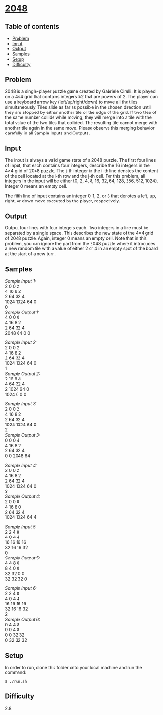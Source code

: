 # [2048](https://open.kattis.com/problems/addemup)

## Table of contents

- [Problem](#problem)
- [Input](#input)
- [Output](#output)
- [Samples](#samples)
- [Setup](#setup)
- [Difficulty](#difficulty)

## Problem
2048 is a single-player puzzle game created by Gabriele Cirulli. It is played on a 4×4 grid that contains integers ≥2 that are powers of 2. The player can use a keyboard arrow key (left/up/right/down) to move all the tiles simultaneously. Tiles slide as far as possible in the chosen direction until they are stopped by either another tile or the edge of the grid. If two tiles of the same number collide while moving, they will merge into a tile with the total value of the two tiles that collided. The resulting tile cannot merge with another tile again in the same move. Please observe this merging behavior carefully in all Sample Inputs and Outputs.

## Input
The input is always a valid game state of a 2048 puzzle. The first four lines of input, that each contains four integers, describe the 16 integers in the 4×4 grid of 2048 puzzle. The j-th integer in the i-th line denotes the content of the cell located at the i-th row and the j-th cell. For this problem, all integers in the input will be either {0, 2, 4, 8, 16, 32, 64, 128, 256, 512, 1024}. Integer 0 means an empty cell. </br>

The fifth line of input contains an integer 0, 1, 2, or 3 that denotes a left, up, right, or down move executed by the player, respectively.

## Output
Output four lines with four integers each. Two integers in a line must be separated by a single space. This describes the new state of the 4×4 grid of 2048 puzzle. Again, integer 0 means an empty cell. Note that in this problem, you can ignore the part from the 2048 puzzle where it introduces a new random tile with a value of either 2 or 4 in an empty spot of the board at the start of a new turn.

## Samples
_Sample Input 1:_ </br>
2 0 0 2 </br>
4 16 8 2 </br>
2 64 32 4 </br>
1024 1024 64 0 </br>
0 </br>
_Sample Output 1:_ </br>
4 0 0 0 </br>
4 16 8 2 </br>
2 64 32 4 </br>
2048 64 0 0 </br>

_Sample Input 2:_ </br>
2 0 0 2 </br>
4 16 8 2 </br>
2 64 32 4 </br>
1024 1024 64 0 </br>
1 </br>
_Sample Output 2:_ </br>
2 16 8 4 </br>
4 64 32 4 </br>
2 1024 64 0 </br>
1024 0 0 0 </br>

_Sample Input 3:_ </br>
2 0 0 2 </br>
4 16 8 2 </br>
2 64 32 4 </br>
1024 1024 64 0 </br>
2 </br>
_Sample Output 3:_ </br>
0 0 0 4 </br>
4 16 8 2 </br>
2 64 32 4 </br>
0 0 2048 64 </br>

_Sample Input 4:_ </br>
2 0 0 2 </br>
4 16 8 2 </br>
2 64 32 4 </br>
1024 1024 64 0 </br>
3 </br>
_Sample Output 4:_ </br>
2 0 0 0 </br>
4 16 8 0 </br>
2 64 32 4 </br>
1024 1024 64 4 </br>

_Sample Input 5:_ </br>
2 2 4 8 </br>
4 0 4 4 </br>
16 16 16 16 </br>
32 16 16 32 </br>
0 </br>
_Sample Output 5:_ </br>
4 4 8 0 </br>
8 4 0 0 </br>
32 32 0 0 </br>
32 32 32 0 </br>

_Sample Input 6:_ </br>
2 2 4 8 </br>
4 0 4 4 </br>
16 16 16 16 </br>
32 16 16 32 </br>
2 </br>
_Sample Output 6:_ </br>
0 4 4 8  </br>
0 0 4 8  </br>
0 0 32 32  </br>
0 32 32 32 </br>

## Setup
In order to run, clone this folder onto your local machine and run the command:

	$ ./run.sh

## Difficulty
2.8
